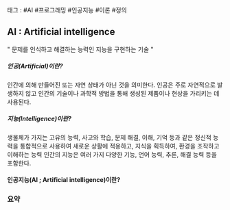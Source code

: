 태그 : #AI #프로그래밍 #인공지능 #이론 #정의
## AI : Artificial intelligence

" 문제를 인식하고 해결하는 능력인 지능을 구현하는 기술 "

##### 인공(Artificial)이란?
인간에 의해 만들어진 또는 자연 상태가 아닌 것을 의미한다. 인공은 주로 자연적으로 발생하지 않고 인간의 기술이나 과학적 방법을 통해 생성된 제품이나 현상을 가리키는 데 사용된다.
##### 지능(Intelligence)이란?
생물체가 가지는 고유의 능력, 사고와 학습, 문제 해결, 이해, 기억 등과 같은 정신적 능력을 통합적으로 사용하여 새로운 상활에 적용하고, 지식을 획득하여, 환경을 조작하고 이해하는 능력
인간의 지능은 여러 가지 다양한 기능, 언어 능력, 추론, 해결 능력 등을 포함한다.

#### 인공지능(AI ; Artificial intelligence)이란?




### 요약

